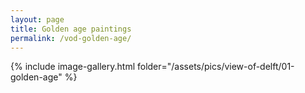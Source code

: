 ```yaml
---
layout: page
title: Golden age paintings
permalink: /vod-golden-age/
---
```


<!--create a image gallery by folder-->
{% include image-gallery.html folder="/assets/pics/view-of-delft/01-golden-age" %}

<!--script and css for lightbox to create a slide view of images-->
<script type="text/javascript" src="/js/lightbox.js"></script>
<link rel="stylesheet" href="/assets/css/lightbox.css">